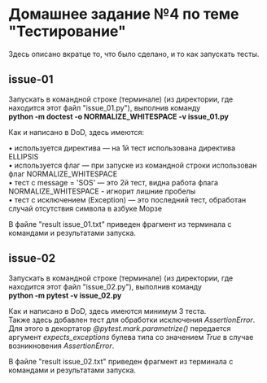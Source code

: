 # Домашнее задание №4 по теме "Тестирование"
Здесь описано вкратце то, что было сделано, и то как запускать тесты.

## issue-01

Запускать в командной строке (терминале) (из директории, где находится этот файл "issue_01.py"), выполнив команду<br>
**python -m doctest -o NORMALIZE_WHITESPACE -v issue_01.py**

Как и написано в DoD, здесь имеются:

&bull; используется директива &mdash; на 1й тест использована директива ELLIPSIS<br>
&bull; используется флаг &mdash; при запуске из командной строки использован флаг NORMALIZE_WHITESPACE<br>
&bull; тест с message = 'SOS' &mdash; это 2й тест, видна работа флага NORMALIZE_WHITESPACE - игнорит лишние пробелы<br>
&bull; тест с исключением (Exception) &mdash; это последний тест, обработан случай отсутствия символа в азбуке Морзе<br>

В файле "result issue_01.txt" приведен фрагмент из терминала с  командами и результатами запуска.

## issue-02

Запускать в командной строке (терминале) (из директории, где находится этот файл "issue_02.py"), выполнив команду<br>
**python -m pytest -v issue_02.py**

Как и написано в DoD, здесь имеются минимум 3 теста.<br>
Также здесь добавлен тест для обработки исключения *AssertionError*. Для этого в декортатор *@pytest.mark.parametrize()* передается
аргумент *expects_exceptions* булева типа со значением *True* в случае возникновения *AssertionError*.

В файле "result issue_02.txt" приведен фрагмент из терминала с  командами и результатами запуска.
